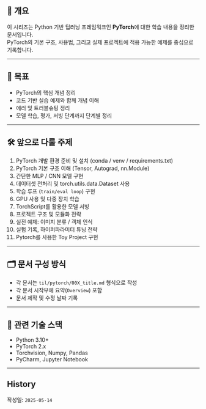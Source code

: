 ## 📌 개요

이 시리즈는 Python 기반 딥러닝 프레임워크인 **PyTorch**에 대한 학습 내용을 정리한 문서입니다.  
PyTorch의 기본 구조, 사용법, 그리고 실제 프로젝트에 적용 가능한 예제를 중심으로 기록합니다.

---

## 🎯 목표

- PyTorch의 핵심 개념 정리
- 코드 기반 실습 예제와 함께 개념 이해
- 에러 및 트러블슈팅 정리
- 모델 학습, 평가, 서빙 단계까지 단계별 정리

---

## 🛠️ 앞으로 다룰 주제

1. PyTorch 개발 환경 준비 및 설치 (conda / venv / requirements.txt)
2. PyTorch 기본 구조 이해 (Tensor, Autograd, nn.Module)
3. 간단한 MLP / CNN 모델 구현
4. 데이터셋 전처리 및 torch.utils.data.Dataset 사용
5. 학습 루프 (`train/eval loop`) 구현
6. GPU 사용 및 다중 장치 학습
7. TorchScript를 활용한 모델 서빙
8. 프로젝트 구조 및 모듈화 전략
9. 실전 예제: 이미지 분류 / 객체 인식
10. 실험 기록, 하이퍼파라미터 튜닝 전략
11. Pytorch를 사용한 Toy Project 구현

---

## 🗂️ 문서 구성 방식

- 각 문서는 `til/pytorch/00X_title.md` 형식으로 작성
- 각 문서 시작부에 요약(`Overview`) 포함
- 문서 제작 및 수정 날짜 기록

---

## 📎 관련 기술 스택

- Python 3.10+
- PyTorch 2.x
- Torchvision, Numpy, Pandas
- PyCharm, Jupyter Notebook

---
  
## History
작성일: `2025-05-14`

